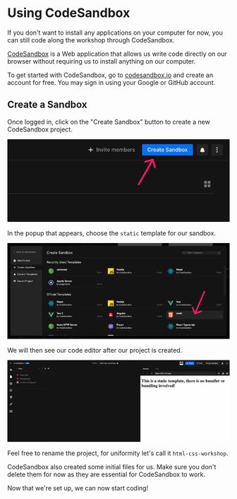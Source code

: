 # Using CodeSandbox

If you don't want to install any applications on your computer for now, you can still code along the workshop through CodeSandbox.

[CodeSandbox](https://codesandbox.io/) is a Web application that allows us write code directly on our browser without requiring us to install anything on our computer.

To get started with CodeSandbox, go to [codesandbox.io](https://codesandbox.io/) and create an account for free. You may sign in using your Google or GitHub account.

## Create a Sandbox

Once logged in, click on the "Create Sandbox" button to create a new CodeSandbox project.

![Create a sandbox](./images/create-sandbox.jpg)

In the popup that appears, choose the `static` template for our sandbox.

![Choose sandbox template](./images/choose-static-template.jpg)

We will then see our code editor after our project is created.

![CodeSandbox editor](./images/codesandbox-editor.jpg)

Feel free to rename the project, for uniformity let's call it `html-css-workshop`.

CodeSandbox also created some initial files for us. Make sure you don't delete them for now as they are essential for CodeSandbox to work.

Now that we're set up, we can now start coding!
